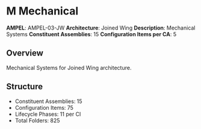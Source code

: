 # M Mechanical

**AMPEL**: AMPEL-03-JW
**Architecture**: Joined Wing
**Description**: Mechanical Systems
**Constituent Assemblies**: 15
**Configuration Items per CA**: 5

## Overview
Mechanical Systems for Joined Wing architecture.

## Structure
- Constituent Assemblies: 15
- Configuration Items: 75
- Lifecycle Phases: 11 per CI
- Total Folders: 825
